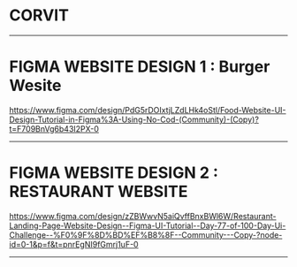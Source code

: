 # CORVIT 

---------------------------------------------

# FIGMA WEBSITE DESIGN 1 : Burger Wesite 
https://www.figma.com/design/PdG5rDOIxtjLZdLHk4oStl/Food-Website-UI-Design-Tutorial-in-Figma%3A-Using-No-Cod-(Community)-(Copy)?t=F709BnVg6b43I2PX-0

---------------------------------------------

# FIGMA WEBSITE DESIGN 2 : RESTAURANT WEBSITE 
https://www.figma.com/design/zZBWwvN5aiQvffBnxBWl6W/Restaurant-Landing-Page-Website-Design--Figma-UI-Tutorial--Day-77-of-100-Day-Ui-Challenge--%F0%9F%8D%BD%EF%B8%8F--Community---Copy-?node-id=0-1&p=f&t=pnrEgNI9fGmrj1uF-0

---------------------------------------------
